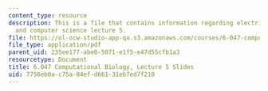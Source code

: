 ```yaml
---
content_type: resource
description: This is a file that contains information regarding electrical engineering
  and computer science lecture 5.
file: https://ol-ocw-studio-app-qa.s3.amazonaws.com/courses/6-047-computational-biology-fall-2015/7756eb0ac75a84efd66131eb7ed7f210_MIT6_047F15_Lecture05.pdf
file_type: application/pdf
parent_uid: 235ee177-abe0-5071-e1f5-e47d55cfb1a3
resourcetype: Document
title: 6.047 Computational Biology, Lecture 5 Slides
uid: 7756eb0a-c75a-84ef-d661-31eb7ed7f210
---
```

